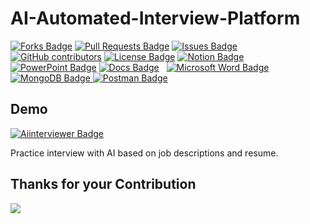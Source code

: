 # AI-Automated-Interview-Platform

<a href="https://github.com/rasikaghadge/AI-Automated-Interview-Platform/network/members"><img src="https://img.shields.io/github/forks/rasikaghadge/AI-Automated-Interview-Platform" alt="Forks Badge"/></a>
<a href="https://github.com/rasikaghadge/AI-Automated-Interview-Platform/pulls"><img src="https://img.shields.io/github/issues-pr/rasikaghadge/AI-Automated-Interview-Platform" alt="Pull Requests Badge"/></a>
 <a href="https://github.com/rasikaghadge/AI-Automated-Interview-Platform/issues"><img src="https://img.shields.io/github/issues/rasikaghadge/AI-Automated-Interview-Platform" alt="Issues Badge"/></a>
<a href="https://github.com/rasikaghadge/AI-Automated-Interview-Platform/graphs/contributors"><img alt="GitHub contributors" src="https://img.shields.io/github/contributors/rasikaghadge/AI-Automated-Interview-Platform?color=2b9348"></a>
<a href="https://github.com/rasikaghadge/AI-Automated-Interview-Platform/blob/main/LICENSE"><img src="https://img.shields.io/github/license/rasikaghadge/AI-Automated-Interview-Platform?color=orange" alt="License Badge"/></a>
<a href="https://www.notion.so/ce0ccdad9ecd47669a0037c193dc89b0?v=3574ced0ce64475e91d41d9d0f0b0893"
        target="_blank"><img src="https://img.shields.io/badge/Notion-000000?style=flat-square&logo=Notion&logoColor=white" alt="Notion Badge"/></a>&nbsp;
<a href="https://dypakurdi-my.sharepoint.com/:p:/r/personal/en20111292_dypakurdi_onmicrosoft_com/Documents/Ai_Interviewer.pptx?d=w34cb301f873b40fdb77a4af163d4c55a&csf=1&web=1&e=IqDsC4"
        target="_blank"><img src="https://img.shields.io/badge/PowerPoint-000000?style=flat-square&logo=Microsoft-PowerPoint&logoColor=white" alt="PowerPoint Badge"/></a>
<a href="https://docs.google.com/document/d/1csQmkTQ3nxW8LkCVPdcUyh__h7SjpY-dRxK55DVTTZs/edit?usp=sharing"
        target="_blank"><img src="https://img.shields.io/badge/Docs-4285F4?style=flat-square&logo=Google-Docs&logoColor=white" alt="Docs Badge"/></a> &nbsp;
<a href="https://docs.google.com/document/d/1gmc1uL13lnS2NwI14zwrTzsxAn3qhyvknHcvFG__SGE/edit?usp=sharing"
        target="_blank"><img src="https://img.shields.io/badge/Microsoft%20Word-2B579A?style=flat-square&logo=Microsoft%20Word&logoColor=white" alt="Microsoft Word Badge"/></a> &nbsp;   
<a href="https://cloud.mongodb.com/v2/64fc322145f323621a98c2c7#/metrics/replicaSet/64fc325cffbf2d598982d1bc/explorer/AIInterviewer/profiles/find" target="_blank">
  <img src="https://img.shields.io/badge/MongoDB-47A248?style=flat-square&logo=MongoDB&logoColor=white" alt="MongoDB Badge"/>
</a>
<a href="https://voicemyworldformicro-2022.postman.co/workspace/Aiiternviewer~52438c4c-2071-4eab-9c36-c66e2978fce5/overview" target="_blank">
  <img src="https://img.shields.io/badge/Postman-FF6C37?style=flat-square&logo=Postman&logoColor=white" alt="Postman Badge"/>
</a>

## Demo
<a href="https://ai-interviewer-0dy3.onrender.com" target="_blank">
  <img src="https://img.shields.io/badge/Aiinterviewer-Your%20Color?style=flat-square&logo=Your%20Logo&logoColor=white" alt="Aiinterviewer Badge"/>
</a>


Practice interview with AI based on job descriptions and resume.

## Thanks for your Contribution
<div class="avatar-container">
    <a href="https://github.com/rasikaghadge/AI-Automated-Interview-Platform/graphs/contributors">
        <img src="https://contrib.rocks/image?max=50&repo=rasikaghadge/AI-Automated-Interview-Platform" />
    </a>
</div>
